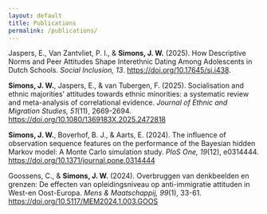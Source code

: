 ```yaml
---
layout: default
title: Publications
permalink: /publications/
---
```


Jaspers, E., Van Zantvliet, P. I., & **Simons, J. W.** (2025). How Descriptive Norms and Peer Attitudes Shape Interethnic Dating Among Adolescents in Dutch Schools. *Social Inclusion, 13*. <a href="https://doi.org/10.17645/si.i438"> https://doi.org/10.17645/si.i438</a>.  

**Simons, J. W.**, Jaspers, E., & van Tubergen, F. (2025). Socialisation and ethnic majorities’ attitudes towards ethnic minorities: a systematic review and meta-analysis of correlational evidence. *Journal of Ethnic and Migration Studies, 51*(11), 2669-2694. <a href="https://doi.org/10.1080/1369183X.2025.2472818"> https://doi.org/10.1080/1369183X.2025.2472818</a>

**Simons, J. W.**, Boverhof, B. J., & Aarts, E. (2024). The influence of observation sequence features on the performance of the Bayesian hidden Markov model: A Monte Carlo simulation study. *PloS One, 19*(12), e0314444. <a href="https://doi.org/10.1371/journal.pone.0314444"> https://doi.org/10.1371/journal.pone.0314444</a>

Goossens, C., & **Simons, J. W.** (2024). Overbruggen van denkbeelden en grenzen: De effecten van opleidingsniveau op anti-immigratie attituden in West-en Oost-Europa. *Mens & Maatschappij, 99*(1), 33-61. <a href="https://doi.org/10.5117/MEM2024.1.003.GOOS"> https://doi.org/10.5117/MEM2024.1.003.GOOS</a>




